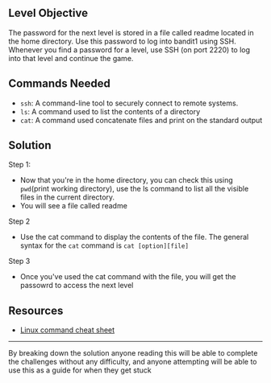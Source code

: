 ## **Level Objective**

The password for the next level is stored in a file called readme located in the home directory. Use this password to log into bandit1 using SSH. Whenever you find a password for a level, use SSH (on port 2220) to log into that level and continue the game.

## **Commands Needed**

- `ssh`: A command-line tool to securely connect to remote systems.
- `ls`: A command used to list the contents of a directory
- `cat`: A command used concatenate files and print on the standard output
## **Solution**

Step 1:
- Now that you're in the home directory, you can check this using `pwd`(print working directory), use the ls command to list all the visible files in the current directory. 
- You will see a file called readme

Step 2
- Use the cat command to display the contents of the file. The general syntax for the `cat` command is `cat [option][file]`

Step 3
- Once you've used the cat command with the file, you will get the passowrd to access the next level

## **Resources**
- [Linux command cheat sheet](https://www.geeksforgeeks.org/linux-commands-cheat-sheet/)

***

By breaking down the solution anyone reading this will be able to complete the challenges without any difficulty, and anyone attempting will be able to use this as a guide for when they get stuck
